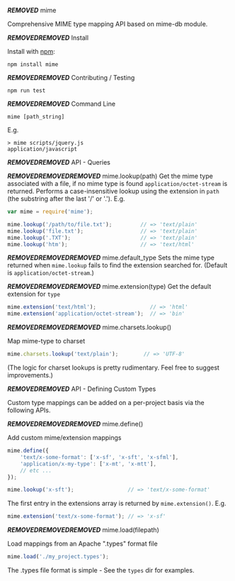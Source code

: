 ***REMOVED*** mime

Comprehensive MIME type mapping API based on mime-db module.

***REMOVED******REMOVED*** Install

Install with [npm](http://github.com/isaacs/npm):

    npm install mime

***REMOVED******REMOVED*** Contributing / Testing

    npm run test

***REMOVED******REMOVED*** Command Line

    mime [path_string]

E.g.

    > mime scripts/jquery.js
    application/javascript

***REMOVED******REMOVED*** API - Queries

***REMOVED******REMOVED******REMOVED*** mime.lookup(path)
Get the mime type associated with a file, if no mime type is found `application/octet-stream` is returned. Performs a case-insensitive lookup using the extension in `path` (the substring after the last '/' or '.').  E.g.

```js
var mime = require('mime');

mime.lookup('/path/to/file.txt');         // => 'text/plain'
mime.lookup('file.txt');                  // => 'text/plain'
mime.lookup('.TXT');                      // => 'text/plain'
mime.lookup('htm');                       // => 'text/html'
```

***REMOVED******REMOVED******REMOVED*** mime.default_type
Sets the mime type returned when `mime.lookup` fails to find the extension searched for. (Default is `application/octet-stream`.)

***REMOVED******REMOVED******REMOVED*** mime.extension(type)
Get the default extension for `type`

```js
mime.extension('text/html');                 // => 'html'
mime.extension('application/octet-stream');  // => 'bin'
```

***REMOVED******REMOVED******REMOVED*** mime.charsets.lookup()

Map mime-type to charset

```js
mime.charsets.lookup('text/plain');        // => 'UTF-8'
```

(The logic for charset lookups is pretty rudimentary.  Feel free to suggest improvements.)

***REMOVED******REMOVED*** API - Defining Custom Types

Custom type mappings can be added on a per-project basis via the following APIs.

***REMOVED******REMOVED******REMOVED*** mime.define()

Add custom mime/extension mappings

```js
mime.define({
    'text/x-some-format': ['x-sf', 'x-sft', 'x-sfml'],
    'application/x-my-type': ['x-mt', 'x-mtt'],
    // etc ...
});

mime.lookup('x-sft');                 // => 'text/x-some-format'
```

The first entry in the extensions array is returned by `mime.extension()`. E.g.

```js
mime.extension('text/x-some-format'); // => 'x-sf'
```

***REMOVED******REMOVED******REMOVED*** mime.load(filepath)

Load mappings from an Apache ".types" format file

```js
mime.load('./my_project.types');
```
The .types file format is simple -  See the `types` dir for examples.
